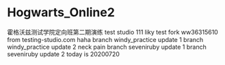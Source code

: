 # Hogwarts_Online2

霍格沃兹测试学院定向班第二期演练
test studio
111
liky test fork
ww36315610
from testing-studio.com
haha
branch windy_practice update 1
branch windy_practice update 2
neck pain
branch seveniruby update 1
branch seveniruby update 2
today is 20200720
